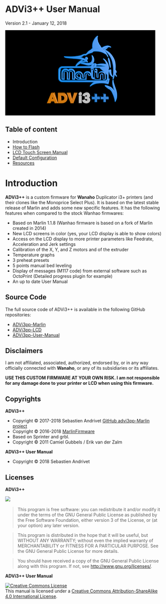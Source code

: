 # ADVi3++ User Manual
Version 2.1 - January 12, 2018

![](assets/boot.gif)

## Table of content

* Introduction
* [How to Flash](How-to-Flash.md)
* [LCD Touch Screen Manual](LCD-Touch-Screen-Manual.md)
* [Default Configuration](Default-Configuration.md)
* [Resources](Resources.md)

# Introduction

**ADVi3++** is a custom firmware for **Wanaho** Duplicator i3+ printers (and their clones like the Monoprice Select Plus). It is based on the latest stable release of Marlin and adds some new specific features. It has the following features when compared to the stock Wanhao firmwares:

* Based on Marlin 1.1.8 (Wanhao firmware is based on a fork of Marlin created in 2014)
* New LCD screens in color (yes, your LCD display is able to show colors)
* Access on the LCD display to more printer parameters like Feedrate, Acceleration and Jerk settings
* Calibration of the X, Y, and Z motors and of the extruder
* Temperature graphs
* 3 preheat presets
* 5 points manual bed leveling
* Display of messages (M117 code) from external software such as OctoPrint (Detailed progress plugin for example)
* An up to date User Manual

## Source Code

The full source code of ADVi3++ is available in the following GitHub repositories:

* [ADVi3pp-Marlin](https://github.com/andrivet/ADVi3pp-Marlin)
* [ADVi3pp-LCD](https://github.com/andrivet/ADVi3pp-LCD)
* [ADVi3pp-User-Manual](https://github.com/andrivet/ADVi3pp-User-Manual)

## Disclaimers

I am not affiliated, associated, authorized, endorsed by, or in any way officially connected with **Wanaho**, or any of its subsidiaries or its affiliates.

**USE THIS CUSTOM FIRMWARE AT YOUR OWN RISK. I am not responsible for any damage done to your printer or LCD when using this firmware.**

## Copyrights

**ADVi3++**

* Copyright &copy; 2017-2018 Sebastien Andrivet [GitHub advi3pp-Marlin project](https://github.com/andrivet/advi3pp-Marlin])
* Copyright &copy; 2016-2018 [MarlinFirmware](https://github.com/MarlinFirmware/Marlin)
* Based on Sprinter and grbl.
* Copyright &copy; 2011 Camiel Gubbels / Erik van der Zalm

**ADVi3++ User Manual**

* Copyright &copy; 2018 Sebastien Andrivet

## Licenses

**ADVi3++**

![](https://www.gnu.org/graphics/gplv3-127x51.png)

> This program is free software: you can redistribute it and/or modify it under the terms of the GNU General Public License as published by the Free Software Foundation, either version 3 of the License, or (at your option) any later version.

> This program is distributed in the hope that it will be useful, but WITHOUT ANY WARRANTY; without even the implied warranty of MERCHANTABILITY or FITNESS FOR A PARTICULAR PURPOSE.  See the GNU General Public License for more details.

> You should have received a copy of the GNU General Public License along with this program. If not, see <http://www.gnu.org/licenses/>.

**ADVi3++ User Manual**

<a rel="license" href="http://creativecommons.org/licenses/by-sa/4.0/"><img alt="Creative Commons License" style="border-width:0" src="https://i.creativecommons.org/l/by-sa/4.0/88x31.png" /></a><br />This manual is licensed under a <a rel="license" href="http://creativecommons.org/licenses/by-sa/4.0/">Creative Commons Attribution-ShareAlike 4.0 International License</a>.


